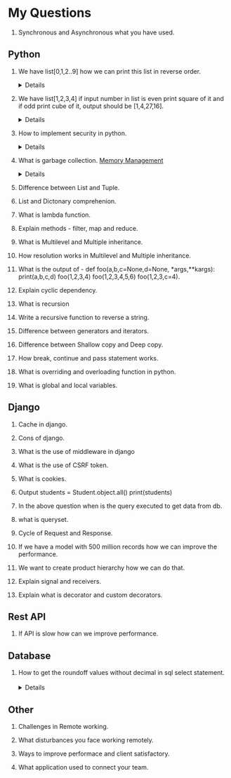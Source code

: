 # My Questions

1.  Synchronous and Asynchronous what you have used.


## Python

1.  We have list[0,1,2..9] how we can print this list in reverse order.
&emsp;<details>Use rever method of list, this will reverse the list whenever it is referred.
`list.reverse()`

1.  We have list[1,2,3,4] if input number in list is even print square of it and if odd print cube of it, output should be [1,4,27,16].
&emsp;<details>
Use % operator for getting the remainder input % 2 == 0 to get square = num**2 to get cube = num**3
    
1.  How to implement security in python.
&emsp;<details>
Careful when downloading the package PyPl-packages issues can be reported but package added to pypl does not undergo review. We can use https://snyk.io/advisor/ to check package security health.
<br>Use virtual environment - if you install a package dependency with malicious code in one project, it will not affect the others. Each project’s packages are isolated from each other.
<br>Set `Debug = False` in production - Displaying errors in our code publicly could show a weakness in our security that will be exploited.
<br>Make sure to switch debugging to False in production to prevent leaking sensitive application information to attackers.
<br>Be careful with string formatting.
<br>- (De)serialize very cautiously - When handling data deserialization in Python, I’ll recommend only deserializing data from a trusted source as its possible that a malicious arbitrary code could be hidden in the data.
<br>* Do not use the system standard version of Python - problem with build python is its not latest version.
<br> Always double check before commiting any file to git that it does not contain any password or sensitive information.
<br> Protect against SQL injections.
<br> Use abosulte import instead of relative import.
<br>&emsp;from package1 import module1 /* Absolute Import */
<br>&emsp;from .some_module import some_class /* Relative Import */
<br>Use the latest version of your HTTP requests library, confirm if the library is handling the SSL verification of the source you sent requests to, if you are using standard library urllib,  you should follow best practices to prevent request smuggling.
    
1.  What is garbage collection.
[Memory Management](../../Technology/Python/base.md) 
&emsp;<details>
Prior to Python version 2.0, the Python interpreter only used reference counting for memory management.
Reference counting works by counting the number of times an object is referenced by other objects in the system. When references to an object are removed, the reference count for an object is decremented.When the reference count becomes zero, the object is deallocated.
    
1.  Difference between List and Tuple.

1.  List and Dictonary comprehenion.
    
1.  What is lambda function.
    
1.  Explain methods - filter, map and reduce.
    
1.  What is Multilevel and Multiple inheritance.
    
1.  How resolution works in Multilevel and Multiple inheritance.
    
1.  What is the output of - 
def foo(a,b,c=None,d=None, *args,**kargs):
print(a,b,c,d)
foo(1,2,3,4)
foo(1,2,3,4,5,6)
foo(1,2,3,c=4).
    
1.  Explain cyclic dependency.
    
1.  What is recursion
    
1.  Write a recursive function to reverse a string.
    
1.  Difference between generators and iterators.
    
1.  Difference between Shallow copy and Deep copy.
    
1.  How break, continue and pass statement works.
    
1.  What is overriding and overloading function in python.
    
1.  What is global and local variables.

## Django

1.  Cache in django.
    
1.  Cons of django.
    
1.  What is the use of middleware in django
    
1.  What is the use of CSRF token.
    
1.  What is cookies.
    
1.  Output
students = Student.object.all()
print(students)
    
1.  In the above question when is the query executed to get data from db.
    
1.  what is queryset.
    
1.  Cycle of Request and Response.
    
1.  If we have a model with 500 million records how we can improve the performance.

1.  We want to create product hierarchy how we can do that.
    
1.  Explain signal and receivers.
    
1.  Explain what is decorator and custom decorators.
    
## Rest API

1.  If API is slow how can we improve performance.

    
## Database

1.  How to get the roundoff values without decimal in sql select statement.
&emsp;<details>
Use the ROUND() function to round of the number it takes 2 arguments Round(number, decimal) where number is the input number to be round off and decimal is no of decimal places to be round off.
`SELECT ROUND(SALARY) FROM DEPARTMENT`.

## Other
    
1.  Challenges in Remote working.
    
1.  What disturbances you face working remotely.
    
1.  Ways to improve performace and client satisfactory.

1.  What application used to connect your team.
